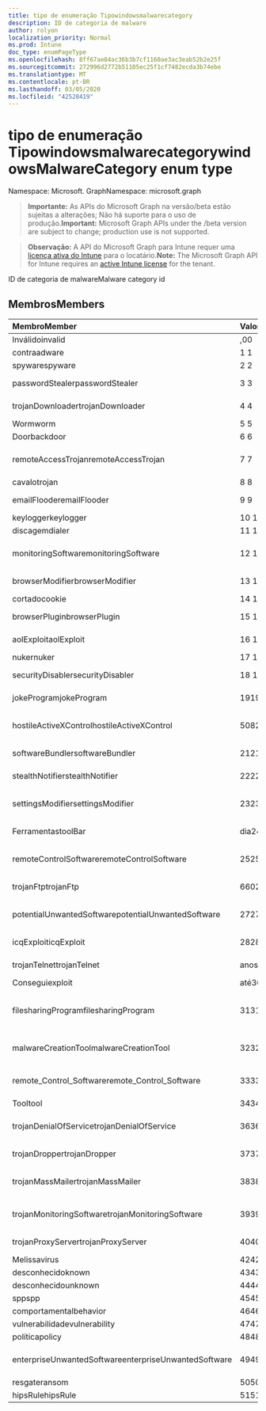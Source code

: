 ```yaml
---
title: tipo de enumeração Tipowindowsmalwarecategory
description: ID de categoria de malware
author: rolyon
localization_priority: Normal
ms.prod: Intune
doc_type: enumPageType
ms.openlocfilehash: 8ff67ae84ac36b3b7cf1160ae3ac3eab52b2e25f
ms.sourcegitcommit: 272996d2772b51105ec25f1cf7482ecda3b74ebe
ms.translationtype: MT
ms.contentlocale: pt-BR
ms.lasthandoff: 03/05/2020
ms.locfileid: "42528419"
---
```

# <a name="windowsmalwarecategory-enum-type"></a><span data-ttu-id="bc83b-103">tipo de enumeração Tipowindowsmalwarecategory</span><span class="sxs-lookup"><span data-stu-id="bc83b-103">windowsMalwareCategory enum type</span></span>

<span data-ttu-id="bc83b-104">Namespace: Microsoft. Graph</span><span class="sxs-lookup"><span data-stu-id="bc83b-104">Namespace: microsoft.graph</span></span>

> <span data-ttu-id="bc83b-105">**Importante:** As APIs do Microsoft Graph na versão/beta estão sujeitas a alterações; Não há suporte para o uso de produção.</span><span class="sxs-lookup"><span data-stu-id="bc83b-105">**Important:** Microsoft Graph APIs under the /beta version are subject to change; production use is not supported.</span></span>

> <span data-ttu-id="bc83b-106">**Observação:** A API do Microsoft Graph para Intune requer uma [licença ativa do Intune](https://go.microsoft.com/fwlink/?linkid=839381) para o locatário.</span><span class="sxs-lookup"><span data-stu-id="bc83b-106">**Note:** The Microsoft Graph API for Intune requires an [active Intune license](https://go.microsoft.com/fwlink/?linkid=839381) for the tenant.</span></span>

<span data-ttu-id="bc83b-107">ID de categoria de malware</span><span class="sxs-lookup"><span data-stu-id="bc83b-107">Malware category id</span></span>

## <a name="members"></a><span data-ttu-id="bc83b-108">Membros</span><span class="sxs-lookup"><span data-stu-id="bc83b-108">Members</span></span>
|<span data-ttu-id="bc83b-109">Membro</span><span class="sxs-lookup"><span data-stu-id="bc83b-109">Member</span></span>|<span data-ttu-id="bc83b-110">Valor</span><span class="sxs-lookup"><span data-stu-id="bc83b-110">Value</span></span>|<span data-ttu-id="bc83b-111">Descrição</span><span class="sxs-lookup"><span data-stu-id="bc83b-111">Description</span></span>|
|:---|:---|:---|
|<span data-ttu-id="bc83b-112">Inválido</span><span class="sxs-lookup"><span data-stu-id="bc83b-112">invalid</span></span>|<span data-ttu-id="bc83b-113">,0</span><span class="sxs-lookup"><span data-stu-id="bc83b-113">0</span></span>|<span data-ttu-id="bc83b-114">Invalid</span><span class="sxs-lookup"><span data-stu-id="bc83b-114">Invalid</span></span>|
|<span data-ttu-id="bc83b-115">contra</span><span class="sxs-lookup"><span data-stu-id="bc83b-115">adware</span></span>|<span data-ttu-id="bc83b-116">1 </span><span class="sxs-lookup"><span data-stu-id="bc83b-116">1</span></span>|<span data-ttu-id="bc83b-117">Contra</span><span class="sxs-lookup"><span data-stu-id="bc83b-117">Adware</span></span>|
|<span data-ttu-id="bc83b-118">spyware</span><span class="sxs-lookup"><span data-stu-id="bc83b-118">spyware</span></span>|<span data-ttu-id="bc83b-119">2 </span><span class="sxs-lookup"><span data-stu-id="bc83b-119">2</span></span>|<span data-ttu-id="bc83b-120">Spyware</span><span class="sxs-lookup"><span data-stu-id="bc83b-120">Spyware</span></span>|
|<span data-ttu-id="bc83b-121">passwordStealer</span><span class="sxs-lookup"><span data-stu-id="bc83b-121">passwordStealer</span></span>|<span data-ttu-id="bc83b-122">3 </span><span class="sxs-lookup"><span data-stu-id="bc83b-122">3</span></span>|<span data-ttu-id="bc83b-123">Roubo de senha</span><span class="sxs-lookup"><span data-stu-id="bc83b-123">Password stealer</span></span>|
|<span data-ttu-id="bc83b-124">trojanDownloader</span><span class="sxs-lookup"><span data-stu-id="bc83b-124">trojanDownloader</span></span>|<span data-ttu-id="bc83b-125">4 </span><span class="sxs-lookup"><span data-stu-id="bc83b-125">4</span></span>|<span data-ttu-id="bc83b-126">Downloader de cavalos de Tróia</span><span class="sxs-lookup"><span data-stu-id="bc83b-126">Trojan downloader</span></span>|
|<span data-ttu-id="bc83b-127">Worm</span><span class="sxs-lookup"><span data-stu-id="bc83b-127">worm</span></span>|<span data-ttu-id="bc83b-128">5 </span><span class="sxs-lookup"><span data-stu-id="bc83b-128">5</span></span>|<span data-ttu-id="bc83b-129">Worm</span><span class="sxs-lookup"><span data-stu-id="bc83b-129">Worm</span></span>|
|<span data-ttu-id="bc83b-130">Door</span><span class="sxs-lookup"><span data-stu-id="bc83b-130">backdoor</span></span>|<span data-ttu-id="bc83b-131">6 </span><span class="sxs-lookup"><span data-stu-id="bc83b-131">6</span></span>|<span data-ttu-id="bc83b-132">Door</span><span class="sxs-lookup"><span data-stu-id="bc83b-132">Backdoor</span></span>|
|<span data-ttu-id="bc83b-133">remoteAccessTrojan</span><span class="sxs-lookup"><span data-stu-id="bc83b-133">remoteAccessTrojan</span></span>|<span data-ttu-id="bc83b-134">7 </span><span class="sxs-lookup"><span data-stu-id="bc83b-134">7</span></span>|<span data-ttu-id="bc83b-135">Cavalo de Tróia de acesso remoto</span><span class="sxs-lookup"><span data-stu-id="bc83b-135">Remote access Trojan</span></span>|
|<span data-ttu-id="bc83b-136">cavalo</span><span class="sxs-lookup"><span data-stu-id="bc83b-136">trojan</span></span>|<span data-ttu-id="bc83b-137">8 </span><span class="sxs-lookup"><span data-stu-id="bc83b-137">8</span></span>|<span data-ttu-id="bc83b-138">Cavalo</span><span class="sxs-lookup"><span data-stu-id="bc83b-138">Trojan</span></span>|
|<span data-ttu-id="bc83b-139">emailFlooder</span><span class="sxs-lookup"><span data-stu-id="bc83b-139">emailFlooder</span></span>|<span data-ttu-id="bc83b-140">9 </span><span class="sxs-lookup"><span data-stu-id="bc83b-140">9</span></span>|<span data-ttu-id="bc83b-141">Inundador de email</span><span class="sxs-lookup"><span data-stu-id="bc83b-141">Email flooder</span></span>|
|<span data-ttu-id="bc83b-142">keylogger</span><span class="sxs-lookup"><span data-stu-id="bc83b-142">keylogger</span></span>|<span data-ttu-id="bc83b-143">10 </span><span class="sxs-lookup"><span data-stu-id="bc83b-143">10</span></span>|<span data-ttu-id="bc83b-144">Keylogger</span><span class="sxs-lookup"><span data-stu-id="bc83b-144">Keylogger</span></span>|
|<span data-ttu-id="bc83b-145">discagem</span><span class="sxs-lookup"><span data-stu-id="bc83b-145">dialer</span></span>|<span data-ttu-id="bc83b-146">11 </span><span class="sxs-lookup"><span data-stu-id="bc83b-146">11</span></span>|<span data-ttu-id="bc83b-147">Discagem</span><span class="sxs-lookup"><span data-stu-id="bc83b-147">Dialer</span></span>|
|<span data-ttu-id="bc83b-148">monitoringSoftware</span><span class="sxs-lookup"><span data-stu-id="bc83b-148">monitoringSoftware</span></span>|<span data-ttu-id="bc83b-149">12 </span><span class="sxs-lookup"><span data-stu-id="bc83b-149">12</span></span>|<span data-ttu-id="bc83b-150">Software de monitoramento</span><span class="sxs-lookup"><span data-stu-id="bc83b-150">Monitoring software</span></span>|
|<span data-ttu-id="bc83b-151">browserModifier</span><span class="sxs-lookup"><span data-stu-id="bc83b-151">browserModifier</span></span>|<span data-ttu-id="bc83b-152">13 </span><span class="sxs-lookup"><span data-stu-id="bc83b-152">13</span></span>|<span data-ttu-id="bc83b-153">Modificador de navegador</span><span class="sxs-lookup"><span data-stu-id="bc83b-153">Browser modifier</span></span>|
|<span data-ttu-id="bc83b-154">cortado</span><span class="sxs-lookup"><span data-stu-id="bc83b-154">cookie</span></span>|<span data-ttu-id="bc83b-155">14 </span><span class="sxs-lookup"><span data-stu-id="bc83b-155">14</span></span>|<span data-ttu-id="bc83b-156">Cookie</span><span class="sxs-lookup"><span data-stu-id="bc83b-156">Cookie</span></span>|
|<span data-ttu-id="bc83b-157">browserPlugin</span><span class="sxs-lookup"><span data-stu-id="bc83b-157">browserPlugin</span></span>|<span data-ttu-id="bc83b-158">15 </span><span class="sxs-lookup"><span data-stu-id="bc83b-158">15</span></span>|<span data-ttu-id="bc83b-159">Plug-in do navegador</span><span class="sxs-lookup"><span data-stu-id="bc83b-159">Browser plugin</span></span>|
|<span data-ttu-id="bc83b-160">aolExploit</span><span class="sxs-lookup"><span data-stu-id="bc83b-160">aolExploit</span></span>|<span data-ttu-id="bc83b-161">16 </span><span class="sxs-lookup"><span data-stu-id="bc83b-161">16</span></span>|<span data-ttu-id="bc83b-162">Exploração do AOL</span><span class="sxs-lookup"><span data-stu-id="bc83b-162">AOL exploit</span></span>|
|<span data-ttu-id="bc83b-163">nuker</span><span class="sxs-lookup"><span data-stu-id="bc83b-163">nuker</span></span>|<span data-ttu-id="bc83b-164">17 </span><span class="sxs-lookup"><span data-stu-id="bc83b-164">17</span></span>|<span data-ttu-id="bc83b-165">Nuker</span><span class="sxs-lookup"><span data-stu-id="bc83b-165">Nuker</span></span>|
|<span data-ttu-id="bc83b-166">securityDisabler</span><span class="sxs-lookup"><span data-stu-id="bc83b-166">securityDisabler</span></span>|<span data-ttu-id="bc83b-167">18 </span><span class="sxs-lookup"><span data-stu-id="bc83b-167">18</span></span>|<span data-ttu-id="bc83b-168">Desabilitador de segurança</span><span class="sxs-lookup"><span data-stu-id="bc83b-168">Security disabler</span></span>|
|<span data-ttu-id="bc83b-169">jokeProgram</span><span class="sxs-lookup"><span data-stu-id="bc83b-169">jokeProgram</span></span>|<span data-ttu-id="bc83b-170">19</span><span class="sxs-lookup"><span data-stu-id="bc83b-170">19</span></span>|<span data-ttu-id="bc83b-171">Programa Joke</span><span class="sxs-lookup"><span data-stu-id="bc83b-171">Joke program</span></span>|
|<span data-ttu-id="bc83b-172">hostileActiveXControl</span><span class="sxs-lookup"><span data-stu-id="bc83b-172">hostileActiveXControl</span></span>|<span data-ttu-id="bc83b-173">508</span><span class="sxs-lookup"><span data-stu-id="bc83b-173">20</span></span>|<span data-ttu-id="bc83b-174">Controle ActiveX hostil</span><span class="sxs-lookup"><span data-stu-id="bc83b-174">Hostile ActiveX control</span></span>|
|<span data-ttu-id="bc83b-175">softwareBundler</span><span class="sxs-lookup"><span data-stu-id="bc83b-175">softwareBundler</span></span>|<span data-ttu-id="bc83b-176">21</span><span class="sxs-lookup"><span data-stu-id="bc83b-176">21</span></span>|<span data-ttu-id="bc83b-177">Pacote de software</span><span class="sxs-lookup"><span data-stu-id="bc83b-177">Software bundler</span></span>|
|<span data-ttu-id="bc83b-178">stealthNotifier</span><span class="sxs-lookup"><span data-stu-id="bc83b-178">stealthNotifier</span></span>|<span data-ttu-id="bc83b-179">22</span><span class="sxs-lookup"><span data-stu-id="bc83b-179">22</span></span>|<span data-ttu-id="bc83b-180">Modificador Stealth</span><span class="sxs-lookup"><span data-stu-id="bc83b-180">Stealth modifier</span></span>|
|<span data-ttu-id="bc83b-181">settingsModifier</span><span class="sxs-lookup"><span data-stu-id="bc83b-181">settingsModifier</span></span>|<span data-ttu-id="bc83b-182">23</span><span class="sxs-lookup"><span data-stu-id="bc83b-182">23</span></span>|<span data-ttu-id="bc83b-183">Modificador de configurações</span><span class="sxs-lookup"><span data-stu-id="bc83b-183">Settings modifier</span></span>|
|<span data-ttu-id="bc83b-184">Ferramentas</span><span class="sxs-lookup"><span data-stu-id="bc83b-184">toolBar</span></span>|<span data-ttu-id="bc83b-185">dia</span><span class="sxs-lookup"><span data-stu-id="bc83b-185">24</span></span>|<span data-ttu-id="bc83b-186">Barra de ferramentas</span><span class="sxs-lookup"><span data-stu-id="bc83b-186">Toolbar</span></span>|
|<span data-ttu-id="bc83b-187">remoteControlSoftware</span><span class="sxs-lookup"><span data-stu-id="bc83b-187">remoteControlSoftware</span></span>|<span data-ttu-id="bc83b-188">25</span><span class="sxs-lookup"><span data-stu-id="bc83b-188">25</span></span>|<span data-ttu-id="bc83b-189">Software de controle remoto</span><span class="sxs-lookup"><span data-stu-id="bc83b-189">Remote control software</span></span>|
|<span data-ttu-id="bc83b-190">trojanFtp</span><span class="sxs-lookup"><span data-stu-id="bc83b-190">trojanFtp</span></span>|<span data-ttu-id="bc83b-191">660</span><span class="sxs-lookup"><span data-stu-id="bc83b-191">26</span></span>|<span data-ttu-id="bc83b-192">FTP de cavalos de Tróia</span><span class="sxs-lookup"><span data-stu-id="bc83b-192">Trojan FTP</span></span>|
|<span data-ttu-id="bc83b-193">potentialUnwantedSoftware</span><span class="sxs-lookup"><span data-stu-id="bc83b-193">potentialUnwantedSoftware</span></span>|<span data-ttu-id="bc83b-194">27</span><span class="sxs-lookup"><span data-stu-id="bc83b-194">27</span></span>|<span data-ttu-id="bc83b-195">Possível software indesejado</span><span class="sxs-lookup"><span data-stu-id="bc83b-195">Potential unwanted software</span></span>|
|<span data-ttu-id="bc83b-196">icqExploit</span><span class="sxs-lookup"><span data-stu-id="bc83b-196">icqExploit</span></span>|<span data-ttu-id="bc83b-197">28</span><span class="sxs-lookup"><span data-stu-id="bc83b-197">28</span></span>|<span data-ttu-id="bc83b-198">Exploração do ICQ</span><span class="sxs-lookup"><span data-stu-id="bc83b-198">ICQ exploit</span></span>|
|<span data-ttu-id="bc83b-199">trojanTelnet</span><span class="sxs-lookup"><span data-stu-id="bc83b-199">trojanTelnet</span></span>|<span data-ttu-id="bc83b-200">anos</span><span class="sxs-lookup"><span data-stu-id="bc83b-200">29</span></span>|<span data-ttu-id="bc83b-201">Telnet de cavalos de Tróia</span><span class="sxs-lookup"><span data-stu-id="bc83b-201">Trojan telnet</span></span>|
|<span data-ttu-id="bc83b-202">Consegui</span><span class="sxs-lookup"><span data-stu-id="bc83b-202">exploit</span></span>|<span data-ttu-id="bc83b-203">até</span><span class="sxs-lookup"><span data-stu-id="bc83b-203">30</span></span>|<span data-ttu-id="bc83b-204">Consegui</span><span class="sxs-lookup"><span data-stu-id="bc83b-204">Exploit</span></span>|
|<span data-ttu-id="bc83b-205">filesharingProgram</span><span class="sxs-lookup"><span data-stu-id="bc83b-205">filesharingProgram</span></span>|<span data-ttu-id="bc83b-206">31</span><span class="sxs-lookup"><span data-stu-id="bc83b-206">31</span></span>|<span data-ttu-id="bc83b-207">Programa de compartilhamento de arquivos</span><span class="sxs-lookup"><span data-stu-id="bc83b-207">File sharing program</span></span>|
|<span data-ttu-id="bc83b-208">malwareCreationTool</span><span class="sxs-lookup"><span data-stu-id="bc83b-208">malwareCreationTool</span></span>|<span data-ttu-id="bc83b-209">32</span><span class="sxs-lookup"><span data-stu-id="bc83b-209">32</span></span>|<span data-ttu-id="bc83b-210">Ferramenta de criação de malware</span><span class="sxs-lookup"><span data-stu-id="bc83b-210">Malware creation tool</span></span>|
|<span data-ttu-id="bc83b-211">remote_Control_Software</span><span class="sxs-lookup"><span data-stu-id="bc83b-211">remote_Control_Software</span></span>|<span data-ttu-id="bc83b-212">33</span><span class="sxs-lookup"><span data-stu-id="bc83b-212">33</span></span>|<span data-ttu-id="bc83b-213">Software de controle remoto</span><span class="sxs-lookup"><span data-stu-id="bc83b-213">Remote control software</span></span>|
|<span data-ttu-id="bc83b-214">Tool</span><span class="sxs-lookup"><span data-stu-id="bc83b-214">tool</span></span>|<span data-ttu-id="bc83b-215">34</span><span class="sxs-lookup"><span data-stu-id="bc83b-215">34</span></span>|<span data-ttu-id="bc83b-216">Ferramenta</span><span class="sxs-lookup"><span data-stu-id="bc83b-216">Tool</span></span>|
|<span data-ttu-id="bc83b-217">trojanDenialOfService</span><span class="sxs-lookup"><span data-stu-id="bc83b-217">trojanDenialOfService</span></span>|<span data-ttu-id="bc83b-218">36</span><span class="sxs-lookup"><span data-stu-id="bc83b-218">36</span></span>|<span data-ttu-id="bc83b-219">Negação de serviço de cavalo de Tróia</span><span class="sxs-lookup"><span data-stu-id="bc83b-219">Trojan denial of service</span></span>|
|<span data-ttu-id="bc83b-220">trojanDropper</span><span class="sxs-lookup"><span data-stu-id="bc83b-220">trojanDropper</span></span>|<span data-ttu-id="bc83b-221">37</span><span class="sxs-lookup"><span data-stu-id="bc83b-221">37</span></span>|<span data-ttu-id="bc83b-222">Instalador do cavalo de Tróia</span><span class="sxs-lookup"><span data-stu-id="bc83b-222">Trojan dropper</span></span>|
|<span data-ttu-id="bc83b-223">trojanMassMailer</span><span class="sxs-lookup"><span data-stu-id="bc83b-223">trojanMassMailer</span></span>|<span data-ttu-id="bc83b-224">38</span><span class="sxs-lookup"><span data-stu-id="bc83b-224">38</span></span>|<span data-ttu-id="bc83b-225">Mensageiro de cavalos de Tróia em massa</span><span class="sxs-lookup"><span data-stu-id="bc83b-225">Trojan mass mailer</span></span>|
|<span data-ttu-id="bc83b-226">trojanMonitoringSoftware</span><span class="sxs-lookup"><span data-stu-id="bc83b-226">trojanMonitoringSoftware</span></span>|<span data-ttu-id="bc83b-227">39</span><span class="sxs-lookup"><span data-stu-id="bc83b-227">39</span></span>|<span data-ttu-id="bc83b-228">Software de monitoramento de cavalos de Tróia</span><span class="sxs-lookup"><span data-stu-id="bc83b-228">Trojan monitoring software</span></span>|
|<span data-ttu-id="bc83b-229">trojanProxyServer</span><span class="sxs-lookup"><span data-stu-id="bc83b-229">trojanProxyServer</span></span>|<span data-ttu-id="bc83b-230">40</span><span class="sxs-lookup"><span data-stu-id="bc83b-230">40</span></span>|<span data-ttu-id="bc83b-231">Servidor proxy de cavalos de Tróia</span><span class="sxs-lookup"><span data-stu-id="bc83b-231">Trojan proxy server</span></span>|
|<span data-ttu-id="bc83b-232">Melissa</span><span class="sxs-lookup"><span data-stu-id="bc83b-232">virus</span></span>|<span data-ttu-id="bc83b-233">42</span><span class="sxs-lookup"><span data-stu-id="bc83b-233">42</span></span>|<span data-ttu-id="bc83b-234">Melissa</span><span class="sxs-lookup"><span data-stu-id="bc83b-234">Virus</span></span>|
|<span data-ttu-id="bc83b-235">desconhecido</span><span class="sxs-lookup"><span data-stu-id="bc83b-235">known</span></span>|<span data-ttu-id="bc83b-236">43</span><span class="sxs-lookup"><span data-stu-id="bc83b-236">43</span></span>|<span data-ttu-id="bc83b-237">Desconhecido</span><span class="sxs-lookup"><span data-stu-id="bc83b-237">Known</span></span>|
|<span data-ttu-id="bc83b-238">desconhecido</span><span class="sxs-lookup"><span data-stu-id="bc83b-238">unknown</span></span>|<span data-ttu-id="bc83b-239">44</span><span class="sxs-lookup"><span data-stu-id="bc83b-239">44</span></span>|<span data-ttu-id="bc83b-240">Desconhecido</span><span class="sxs-lookup"><span data-stu-id="bc83b-240">Unknown</span></span>|
|<span data-ttu-id="bc83b-241">spp</span><span class="sxs-lookup"><span data-stu-id="bc83b-241">spp</span></span>|<span data-ttu-id="bc83b-242">45</span><span class="sxs-lookup"><span data-stu-id="bc83b-242">45</span></span>|<span data-ttu-id="bc83b-243">SPP</span><span class="sxs-lookup"><span data-stu-id="bc83b-243">SPP</span></span>|
|<span data-ttu-id="bc83b-244">comportamental</span><span class="sxs-lookup"><span data-stu-id="bc83b-244">behavior</span></span>|<span data-ttu-id="bc83b-245">46</span><span class="sxs-lookup"><span data-stu-id="bc83b-245">46</span></span>|<span data-ttu-id="bc83b-246">Comportamento</span><span class="sxs-lookup"><span data-stu-id="bc83b-246">Behavior</span></span>|
|<span data-ttu-id="bc83b-247">vulnerabilidade</span><span class="sxs-lookup"><span data-stu-id="bc83b-247">vulnerability</span></span>|<span data-ttu-id="bc83b-248">47</span><span class="sxs-lookup"><span data-stu-id="bc83b-248">47</span></span>|<span data-ttu-id="bc83b-249">Vulnerabilidade</span><span class="sxs-lookup"><span data-stu-id="bc83b-249">Vulnerability</span></span>|
|<span data-ttu-id="bc83b-250">política</span><span class="sxs-lookup"><span data-stu-id="bc83b-250">policy</span></span>|<span data-ttu-id="bc83b-251">48</span><span class="sxs-lookup"><span data-stu-id="bc83b-251">48</span></span>|<span data-ttu-id="bc83b-252">Política</span><span class="sxs-lookup"><span data-stu-id="bc83b-252">Policy</span></span>|
|<span data-ttu-id="bc83b-253">enterpriseUnwantedSoftware</span><span class="sxs-lookup"><span data-stu-id="bc83b-253">enterpriseUnwantedSoftware</span></span>|<span data-ttu-id="bc83b-254">49</span><span class="sxs-lookup"><span data-stu-id="bc83b-254">49</span></span>|<span data-ttu-id="bc83b-255">Software corporativo indesejado</span><span class="sxs-lookup"><span data-stu-id="bc83b-255">Enterprise Unwanted Software</span></span>|
|<span data-ttu-id="bc83b-256">resgate</span><span class="sxs-lookup"><span data-stu-id="bc83b-256">ransom</span></span>|<span data-ttu-id="bc83b-257">50</span><span class="sxs-lookup"><span data-stu-id="bc83b-257">50</span></span>|<span data-ttu-id="bc83b-258">Resgate</span><span class="sxs-lookup"><span data-stu-id="bc83b-258">Ransom</span></span>|
|<span data-ttu-id="bc83b-259">hipsRule</span><span class="sxs-lookup"><span data-stu-id="bc83b-259">hipsRule</span></span>|<span data-ttu-id="bc83b-260">51</span><span class="sxs-lookup"><span data-stu-id="bc83b-260">51</span></span>|<span data-ttu-id="bc83b-261">Regra HIPS</span><span class="sxs-lookup"><span data-stu-id="bc83b-261">HIPS Rule</span></span>|




